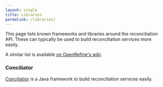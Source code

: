 ```yaml
---
layout: single
title: Libraries
permalink: /libraries/
---
```


This page lists known frameworks and libraries around the reconciliation API.
These can typically be used to build reconciliation services more easily.

A similar list is available [on OpenRefine's wiki](https://github.com/OpenRefine/OpenRefine/wiki/Reconciliation-Service-Api#examples).

### Conciliator

[Conciliatior](https://github.com/codeforkjeff/conciliator) is a Java framework to build reconciliation services easily.

